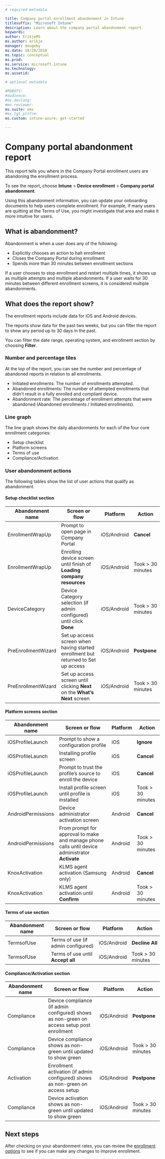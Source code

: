 ```yaml
---
# required metadata

title: Company portal enrollment abandonment in Intune
titlesuffix: "Microsoft Intune"
description: Learn about the company portal abandonment report.
keywords:
author: ErikjeMS
ms.author: erikje
manager: dougeby
ms.date: 10/20/2018
ms.topic: conceptual
ms.prod:
ms.service: microsoft-intune
ms.technology:
ms.assetid: 

# optional metadata

#ROBOTS:
#audience:
#ms.devlang:
#ms.reviewer:
ms.suite: ems
#ms.tgt_pltfrm:
ms.custom: intune-azure; get-started

---
```


# Company portal abandonment report

This report tells you where in the Company Portal enrollment users are abandoning the enrollment process.

To see the report, choose **Intune** > **Device enrollment** > **Company portal abandonment**.

Using this abandonment information, you can update your onboarding documents to help users complete enrollment. For example, if many users are quitting at the Terms of Use, you might investigate that area and make it more intuitive for users.

## What is abandonment?

Abandonment is when a user does any of the following:

-	Explicitly chooses an action to halt enrollment
-	Closes the Company Portal during enrollment
-	Spends more than 30 minutes between enrollment sections

If a user chooses to stop enrollment and restart multiple times, it shows up as multiple attempts and multiple abandonments. If a user waits for 30 minutes between different enrollment screens, it is considered multiple abandonments.

## What does the report show?

The enrollment reports include data for iOS and Android devices.

The reports show data for the past two weeks, but you can filter the report to show any period up to 30 days in the past.

You can filter the date range, operating system, and enrollment section by choosing **Filter**.

### Number and percentage tiles

At the top of the report, you can see the number and percentage of abandoned reports in relation to all enrollments.

-	Initiated enrollments: The number of enrollments attempted.
-	Abandoned enrollments: The number of attempted enrollments that didn’t result in a fully enrolled and compliant device.
-	Abandonment rate: The percentage of enrollment attempts that were abandoned (Abandoned enrollments / Initiated enrollments).

### Line graph

The line graph shows the daily abandonments for each of the four core enrollment categories:

-	Setup checklist
-	Platform screens
-	Terms of use
-	Compliance/Activation

### User abandonment actions

The following tables show the list of user actions that qualify as abandonment.

#### Setup checklist section

| Abandonment name | Screen or flow | Platform | Action |
| ---- |---- |---- |---- |
| EnrollmentWrapUp | Prompt to open page in Company Portal | iOS/Android | **Cancel** |
| EnrollmentWrapUp | Enrolling device screen until finish of **Loading company resources** | iOS/Android | Took > 30 minutes |
| DeviceCategory | Device Category selection (if admin configured) until click **Done** | iOS/Android | Took > 30 minutes |
| PreEnrollmentWizard | Set up access screen when having started enrollment but returned to Set up access | iOS/Android| **Postpone** |
| PreEnrollmentWizard | Set up access screen until clicking **Next** on the **What’s Next** screen | iOS/Android | Took > 30 minutes |

#### Platform screens section

| Abandonment name | Screen or flow | Platform | Action |
| ---- |---- |---- |---- |
| iOSProfileLaunch | Prompt to show a configuration profile | iOS | **Ignore** |
| iOSProfileLaunch | Installing profile screen | iOS | **Cancel** |
| iOSProfileLaunch | Prompt to trust the profile’s source to enroll the device | iOS | **Cancel** |
| iOSProfileLaunch | Install profile screen until profile is installed | iOS | Took > 30 minutes |
| AndroidPermissions | Device administrator activation screen | Android | **Cancel** |
| AndroidPermissions | From prompt for approval to make and manage phone calls until device administrator **Activate** | Android | Took > 30 minutes |
| KnoxActivation | KLMS agent activation (Samsung only) | Android| **Cancel** |
| KnoxActivation | KLMS agent activation until **Confirm** | Android | Took > 30 minutes|

#### Terms of use section

| Abandonment name | Screen or flow | Platform | Action |
| ---- |---- |---- |---- |
| TermsofUse | Terms of use (if admin configured) | iOS/Android | **Decline All** |
| TermsofUse | Terms of use until **Accept all** | iOS/Android | Took > 30 minutes |

#### Compliance/Activation section

| Abandonment name | Screen or flow | Platform | Action |
| ---- |---- |---- |---- |
| Compliance | Device compliance (if admin configured) shows as non-green on access setup post enrollment| iOS/Android | **Postpone** |
| Compliance | Device compliance shows as non-green until updated to show green | iOS/Android | Took > 30 minutes |
| Activation | Enrollment activation  (if admin configured) shows as non-green on access setup | iOS/Android | **Postpone** |
| Compliance | Device activation shows as non-green until updated to show green | iOS/Android | Took > 30 minutes |

## Next steps

After checking on your abandonment rates, you can review the [enrollment options](enrollment-options.md) to see if you can make any changes to improve enrollment.